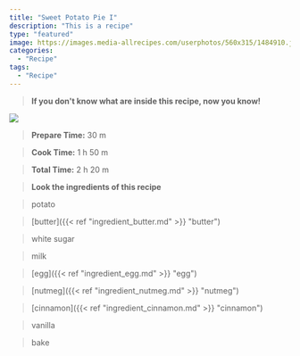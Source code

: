 ```yaml
---
title: "Sweet Potato Pie I"
description: "This is a recipe"
type: "featured"
image: https://images.media-allrecipes.com/userphotos/560x315/1484910.jpg
categories: 
  - "Recipe"
tags: 
  - "Recipe"
---
```



>**If you don't know what are inside this recipe, now you know!**

![](../images/Recipes-Banner.jpg)
> **Prepare Time:** 30 m


> **Cook Time:** 1 h 50 m


> **Total Time:** 2 h 20 m

> **Look the ingredients of this recipe**

> potato

> [butter]({{< ref "ingredient_butter.md" >}} "butter")

> white sugar

> milk

> [egg]({{< ref "ingredient_egg.md" >}} "egg")

> [nutmeg]({{< ref "ingredient_nutmeg.md" >}} "nutmeg")

> [cinnamon]({{< ref "ingredient_cinnamon.md" >}} "cinnamon")

> vanilla

> bake

